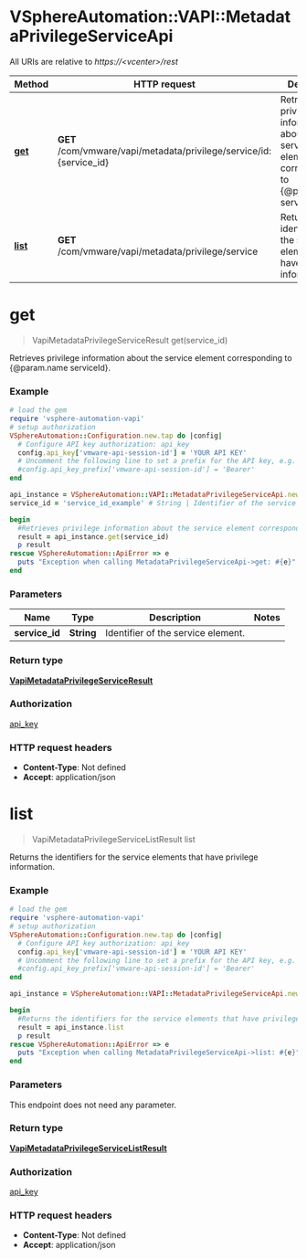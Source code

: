 # VSphereAutomation::VAPI::MetadataPrivilegeServiceApi

All URIs are relative to *https://&lt;vcenter&gt;/rest*

Method | HTTP request | Description
------------- | ------------- | -------------
[**get**](MetadataPrivilegeServiceApi.md#get) | **GET** /com/vmware/vapi/metadata/privilege/service/id:{service_id} | Retrieves privilege information about the service element corresponding to {@param.name serviceId}.
[**list**](MetadataPrivilegeServiceApi.md#list) | **GET** /com/vmware/vapi/metadata/privilege/service | Returns the identifiers for the service elements that have privilege information.


# **get**
> VapiMetadataPrivilegeServiceResult get(service_id)

Retrieves privilege information about the service element corresponding to {@param.name serviceId}.

### Example
```ruby
# load the gem
require 'vsphere-automation-vapi'
# setup authorization
VSphereAutomation::Configuration.new.tap do |config|
  # Configure API key authorization: api_key
  config.api_key['vmware-api-session-id'] = 'YOUR API KEY'
  # Uncomment the following line to set a prefix for the API key, e.g. 'Bearer' (defaults to nil)
  #config.api_key_prefix['vmware-api-session-id'] = 'Bearer'
end

api_instance = VSphereAutomation::VAPI::MetadataPrivilegeServiceApi.new
service_id = 'service_id_example' # String | Identifier of the service element.

begin
  #Retrieves privilege information about the service element corresponding to {@param.name serviceId}.
  result = api_instance.get(service_id)
  p result
rescue VSphereAutomation::ApiError => e
  puts "Exception when calling MetadataPrivilegeServiceApi->get: #{e}"
end
```

### Parameters

Name | Type | Description  | Notes
------------- | ------------- | ------------- | -------------
 **service_id** | **String**| Identifier of the service element. | 

### Return type

[**VapiMetadataPrivilegeServiceResult**](VapiMetadataPrivilegeServiceResult.md)

### Authorization

[api_key](../README.md#api_key)

### HTTP request headers

 - **Content-Type**: Not defined
 - **Accept**: application/json



# **list**
> VapiMetadataPrivilegeServiceListResult list

Returns the identifiers for the service elements that have privilege information.

### Example
```ruby
# load the gem
require 'vsphere-automation-vapi'
# setup authorization
VSphereAutomation::Configuration.new.tap do |config|
  # Configure API key authorization: api_key
  config.api_key['vmware-api-session-id'] = 'YOUR API KEY'
  # Uncomment the following line to set a prefix for the API key, e.g. 'Bearer' (defaults to nil)
  #config.api_key_prefix['vmware-api-session-id'] = 'Bearer'
end

api_instance = VSphereAutomation::VAPI::MetadataPrivilegeServiceApi.new

begin
  #Returns the identifiers for the service elements that have privilege information.
  result = api_instance.list
  p result
rescue VSphereAutomation::ApiError => e
  puts "Exception when calling MetadataPrivilegeServiceApi->list: #{e}"
end
```

### Parameters
This endpoint does not need any parameter.

### Return type

[**VapiMetadataPrivilegeServiceListResult**](VapiMetadataPrivilegeServiceListResult.md)

### Authorization

[api_key](../README.md#api_key)

### HTTP request headers

 - **Content-Type**: Not defined
 - **Accept**: application/json



